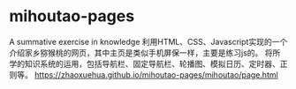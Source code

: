 # mihoutao-pages
A summative  exercise in knowledge
利用HTML、CSS、Javascript实现的一个介绍家乡猕猴桃的网页，其中主页是类似手机屏保一样，主要是练习js的。
将所学的知识系统的运用，包括导航栏、固定导航栏、轮播图、模拟日历、定时器、正则等。
https://zhaoxuehua.github.io/mihoutao-pages/mihoutao/page.html
